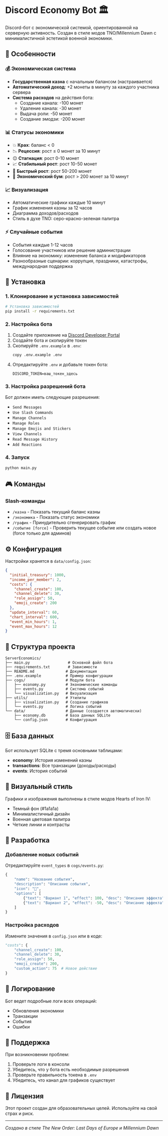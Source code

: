 # Discord Economy Bot 🏛️

Discord-бот с экономической системой, ориентированной на серверную активность. Создан в стиле модов TNO/Millennium Dawn с минималистичной эстетикой военной экономики.

## 🌟 Особенности

### 💰 Экономическая система
- **Государственная казна** с начальным балансом (настраивается)
- **Автоматический доход**: +2 монеты в минуту за каждого участника сервера
- **Система расходов** на действия бота:
  - Создание канала: -100 монет
  - Удаление канала: -30 монет
  - Выдача роли: -50 монет
  - Создание эмодзи: -200 монет

### 📊 Статусы экономики
- 💥 **Крах**: баланс < 0
- 📉 **Рецессия**: рост ≤ 0 монет за 10 минут
- 😐 **Стагнация**: рост 0-10 монет
- 📈 **Стабильный рост**: рост 10-50 монет
- 🚀 **Быстрый рост**: рост 50-200 монет
- 💎 **Экономический бум**: рост > 200 монет за 10 минут

### 📈 Визуализация
- Автоматические графики каждые 10 минут
- График изменения казны за 12 часов
- Диаграмма доходов/расходов
- Стиль в духе TNO: серо-красно-зеленая палитра

### ⚡ Случайные события
- События каждые 1-12 часов
- Голосование участников или решение администрации
- Влияние на экономику: изменение баланса и модификаторов
- Разнообразные сценарии: коррупция, праздники, катастрофы, международная поддержка

## 🚀 Установка

### 1. Клонирование и установка зависимостей

```bash
# Установка зависимостей
pip install -r requirements.txt
```

### 2. Настройка бота

1. Создайте приложение на [Discord Developer Portal](https://discord.com/developers/applications)
2. Создайте бота и скопируйте токен
3. Скопируйте `.env.example` в `.env`:
   ```bash
   copy .env.example .env
   ```
4. Отредактируйте `.env` и добавьте токен бота:
   ```
   DISCORD_TOKEN=ваш_токен_здесь
   ```

### 3. Настройка разрешений бота

Бот должен иметь следующие разрешения:
- `Send Messages`
- `Use Slash Commands`
- `Manage Channels`
- `Manage Roles`
- `Manage Emojis and Stickers`
- `View Channels`
- `Read Message History`
- `Add Reactions`

### 4. Запуск

```bash
python main.py
```

## 🎮 Команды

### Slash-команды
- `/казна` - Показать текущий баланс казны
- `/экономика` - Показать статус экономики
- `/график` - Принудительно сгенерировать график
- `/событие [force]` - Проверить текущее событие или создать новое (force только для админов)

## ⚙️ Конфигурация

Настройки хранятся в `data/config.json`:

```json
{
  "initial_treasury": 1000,
  "income_per_member": 2,
  "costs": {
    "channel_create": 100,
    "channel_delete": 30,
    "role_assign": 50,
    "emoji_create": 200
  },
  "update_interval": 60,
  "chart_interval": 600,
  "event_min_hours": 1,
  "event_max_hours": 12
}
```

## 📁 Структура проекта

```
ServerEconomics/
├── main.py                 # Основной файл бота
├── requirements.txt        # Зависимости
├── README.md              # Документация
├── .env.example           # Пример конфигурации
├── cogs/                  # Модули бота
│   ├── economy.py         # Экономические команды
│   ├── events.py          # Система событий
│   └── visualization.py   # Визуализация
├── utils/                 # Утилиты
│   ├── visualization.py   # Создание графиков
│   └── events.py          # Логика событий
└── data/                  # Данные (создается автоматически)
    ├── economy.db         # База данных SQLite
    └── config.json        # Конфигурация
```

## 🗄️ База данных

Бот использует SQLite с тремя основными таблицами:

- **economy**: История изменений казны
- **transactions**: Все транзакции (доходы/расходы)
- **events**: История событий

## 🎨 Визуальный стиль

Графики и изображения выполнены в стиле модов Hearts of Iron IV:
- Темный фон (#1a1a1a)
- Минималистичный дизайн
- Военная цветовая палитра
- Четкие линии и контрасты

## 🔧 Разработка

### Добавление новых событий

Отредактируйте `event_types` в `cogs/events.py`:

```python
{
    "name": "Название события",
    "description": "Описание события",
    "icon": "🎯",
    "options": [
        {"text": "Вариант 1", "effect": 100, "desc": "Описание эффекта"},
        {"text": "Вариант 2", "effect": -50, "desc": "Описание эффекта"}
    ]
}
```

### Настройка расходов

Измените значения в `config.json` или в коде:

```python
"costs": {
    "channel_create": 100,
    "channel_delete": 30,
    "role_assign": 50,
    "emoji_create": 200,
    "custom_action": 75  # Новое действие
}
```

## 📝 Логирование

Бот ведет подробные логи всех операций:
- Обновления экономики
- Транзакции
- События
- Ошибки

## 🤝 Поддержка

При возникновении проблем:
1. Проверьте логи в консоли
2. Убедитесь, что у бота есть необходимые разрешения
3. Проверьте правильность токена в `.env`
4. Убедитесь, что канал для графиков существует

## 📄 Лицензия

Этот проект создан для образовательных целей. Используйте на свой страх и риск.

---

*Создано в стиле The New Order: Last Days of Europe и Millennium Dawn*
